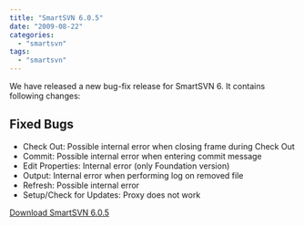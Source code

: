 ```yaml
---
title: "SmartSVN 6.0.5"
date: "2009-08-22"
categories: 
  - "smartsvn"
tags: 
  - "smartsvn"
---
```


We have released a new bug-fix release for SmartSVN 6. It contains following changes:

## Fixed Bugs

- Check Out: Possible internal error when closing frame during Check Out
- Commit: Possible internal error when entering commit message
- Edit Properties: Internal error (only Foundation version)
- Output: Internal error when performing log on removed file
- Refresh: Possible internal error
- Setup/Check for Updates: Proxy does not work

[Download SmartSVN 6.0.5](http://www.syntevo.com/smartsvn/download.html)
